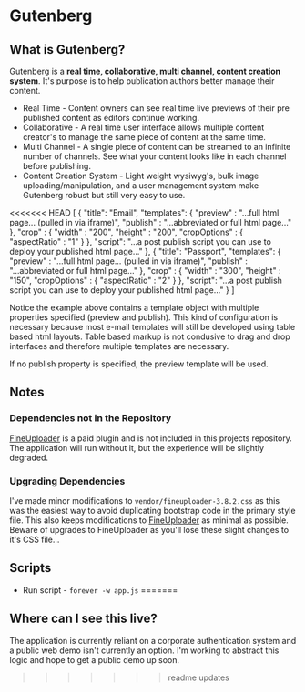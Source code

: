 # Gutenberg

## What is Gutenberg?
Gutenberg is a **real time, collaborative, multi channel, content creation system**. It's purpose is to help publication authors better manage their content.

* Real Time - Content owners can see real time live previews of their pre published content as editors continue working. 
* Collaborative - A real time user interface allows multiple content creator's to manage the same piece of content at the same time.
* Multi Channel - A single piece of content can be streamed to an infinite number of channels. See what your content looks like in each channel before publishing.
* Content Creation System - Light weight wysiwyg's, bulk image uploading/manipulation, and a user management system make Gutenberg robust but still very easy to use.

<<<<<<< HEAD
    [
        {
            "title": "Email",
            "templates": {
                "preview"   : "...full html page... (pulled in via iframe)",
                "publish"   : "...abbreviated or full html page..."
            },
            "crop" : {
                "width"         : "200",
                "height"        : "200",
                "cropOptions"   : { "aspectRatio" : "1" }
            },
            "script": "...a post publish script you can use to deploy your published html page..."
        },
        {
            "title": "Passport",
            "templates": {
                "preview"   : "...full html page... (pulled in via iframe)",
                "publish"   : "...abbreviated or full html page..."
            },
            "crop" : {
                "width"         : "300",
                "height"        : "150",
                "cropOptions"   : { "aspectRatio" : "2" }
            },
            "script": "...a post publish script you can use to deploy your published html page..."
        }
    ]

Notice the example above contains a template object with multiple properties specified (preview and publish). This kind of configuration is necessary because most e-mail templates will still be developed using table based html layouts. Table based markup is not condusive to drag and drop interfaces and therefore multiple templates are necessary.

If no publish property is specified, the preview template will be used.


## Notes

### Dependencies not in the Repository
[FineUploader](http://fineuploader.com/) is a paid plugin and is not included in this projects repository. The application will run without it, but the experience will be slightly degraded.

### Upgrading Dependencies
I've made minor modifications to `vendor/fineuploader-3.8.2.css` as this was the easiest way to avoid duplicating bootstrap code in the primary style file. This also keeps modifications to [FineUploader](http://fineuploader.com/) as minimal as possible. Beware of upgrades to FineUploader as you'll lose these slight changes to it's CSS file...


## Scripts
* Run script - `forever -w app.js`
=======
## Where can I see this live?
The application is currently reliant on a corporate authentication system and a public web demo isn't currently an option. I'm working to abstract this logic and hope to get a public demo up soon.
>>>>>>> readme updates
